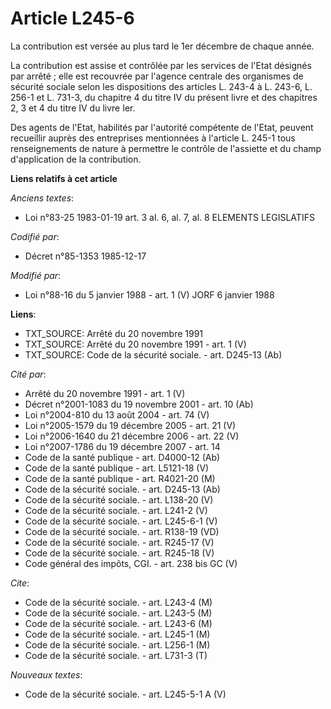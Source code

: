 # Article L245-6

La contribution est versée au plus tard le 1er décembre de chaque année.

La contribution est assise et contrôlée par les services de l'Etat désignés par arrêté ; elle est recouvrée par l'agence
centrale des organismes de sécurité sociale selon les dispositions des articles L. 243-4 à L. 243-6, L. 256-1 et L. 731-3, du
chapitre 4 du titre IV du présent livre et des chapitres 2, 3 et 4 du titre IV du livre Ier. 

Des agents de l'Etat, habilités par l'autorité compétente de l'Etat, peuvent recueillir auprès des entreprises mentionnées à
l'article L. 245-1 tous renseignements de nature à permettre le contrôle de l'assiette et du champ d'application de la
contribution.

**Liens relatifs à cet article**

_Anciens textes_:

  - Loi n°83-25 1983-01-19 art. 3 al. 6, al. 7, al. 8 ELEMENTS LEGISLATIFS

_Codifié par_:

  - Décret n°85-1353 1985-12-17

_Modifié par_:

  - Loi n°88-16 du 5 janvier 1988 - art. 1 (V) JORF 6 janvier 1988

**Liens**:

  - TXT_SOURCE: Arrêté du 20 novembre 1991
  - TXT_SOURCE: Arrêté du 20 novembre 1991 - art. 1 (V)
  - TXT_SOURCE: Code de la sécurité sociale. - art. D245-13 (Ab)

_Cité par_:

  - Arrêté du 20 novembre 1991 - art. 1 (V)
  - Décret n°2001-1083 du 19 novembre 2001 - art. 10 (Ab)
  - Loi n°2004-810 du 13 août 2004 - art. 74 (V)
  - Loi n°2005-1579 du 19 décembre 2005 - art. 21 (V)
  - Loi n°2006-1640 du 21 décembre 2006 - art. 22 (V)
  - Loi n°2007-1786 du 19 décembre 2007 - art. 14
  - Code de la santé publique - art. D4000-12 (Ab)
  - Code de la santé publique - art. L5121-18 (V)
  - Code de la santé publique - art. R4021-20 (M)
  - Code de la sécurité sociale. - art. D245-13 (Ab)
  - Code de la sécurité sociale. - art. L138-20 (V)
  - Code de la sécurité sociale. - art. L241-2 (V)
  - Code de la sécurité sociale. - art. L245-6-1 (V)
  - Code de la sécurité sociale. - art. R138-19 (VD)
  - Code de la sécurité sociale. - art. R245-17 (V)
  - Code de la sécurité sociale. - art. R245-18 (V)
  - Code général des impôts, CGI. - art. 238 bis GC (V)

_Cite_:

  - Code de la sécurité sociale. - art. L243-4 (M)
  - Code de la sécurité sociale. - art. L243-5 (M)
  - Code de la sécurité sociale. - art. L243-6 (M)
  - Code de la sécurité sociale. - art. L245-1 (M)
  - Code de la sécurité sociale. - art. L256-1 (M)
  - Code de la sécurité sociale. - art. L731-3 (T)

_Nouveaux textes_:

  - Code de la sécurité sociale. - art. L245-5-1 A (V)
